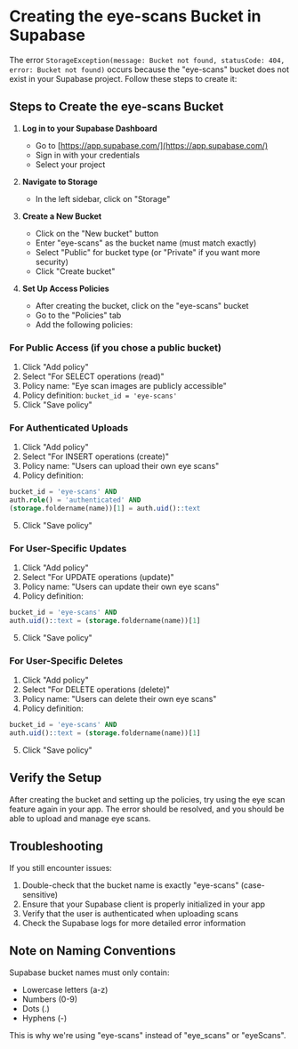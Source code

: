 # Creating the eye-scans Bucket in Supabase

The error `StorageException(message: Bucket not found, statusCode: 404, error: Bucket not found)` occurs because the "eye-scans" bucket does not exist in your Supabase project. Follow these steps to create it:

## Steps to Create the eye-scans Bucket

1. **Log in to your Supabase Dashboard**
   - Go to [https://app.supabase.com/](https://app.supabase.com/)
   - Sign in with your credentials
   - Select your project

2. **Navigate to Storage**
   - In the left sidebar, click on "Storage"

3. **Create a New Bucket**
   - Click on the "New bucket" button
   - Enter "eye-scans" as the bucket name (must match exactly)
   - Select "Public" for bucket type (or "Private" if you want more security)
   - Click "Create bucket"

4. **Set Up Access Policies**
   - After creating the bucket, click on the "eye-scans" bucket
   - Go to the "Policies" tab
   - Add the following policies:

### For Public Access (if you chose a public bucket)
1. Click "Add policy"
2. Select "For SELECT operations (read)" 
3. Policy name: "Eye scan images are publicly accessible"
4. Policy definition: `bucket_id = 'eye-scans'`
5. Click "Save policy"

### For Authenticated Uploads
1. Click "Add policy"
2. Select "For INSERT operations (create)"
3. Policy name: "Users can upload their own eye scans"
4. Policy definition: 
```sql
bucket_id = 'eye-scans' AND 
auth.role() = 'authenticated' AND 
(storage.foldername(name))[1] = auth.uid()::text
```
5. Click "Save policy"

### For User-Specific Updates
1. Click "Add policy"
2. Select "For UPDATE operations (update)"
3. Policy name: "Users can update their own eye scans"
4. Policy definition:
```sql
bucket_id = 'eye-scans' AND 
auth.uid()::text = (storage.foldername(name))[1]
```
5. Click "Save policy"

### For User-Specific Deletes
1. Click "Add policy"
2. Select "For DELETE operations (delete)"
3. Policy name: "Users can delete their own eye scans"
4. Policy definition:
```sql
bucket_id = 'eye-scans' AND 
auth.uid()::text = (storage.foldername(name))[1]
```
5. Click "Save policy"

## Verify the Setup

After creating the bucket and setting up the policies, try using the eye scan feature again in your app. The error should be resolved, and you should be able to upload and manage eye scans.

## Troubleshooting

If you still encounter issues:

1. Double-check that the bucket name is exactly "eye-scans" (case-sensitive)
2. Ensure that your Supabase client is properly initialized in your app
3. Verify that the user is authenticated when uploading scans
4. Check the Supabase logs for more detailed error information

## Note on Naming Conventions

Supabase bucket names must only contain:
- Lowercase letters (a-z)
- Numbers (0-9)
- Dots (.)
- Hyphens (-)

This is why we're using "eye-scans" instead of "eye_scans" or "eyeScans". 